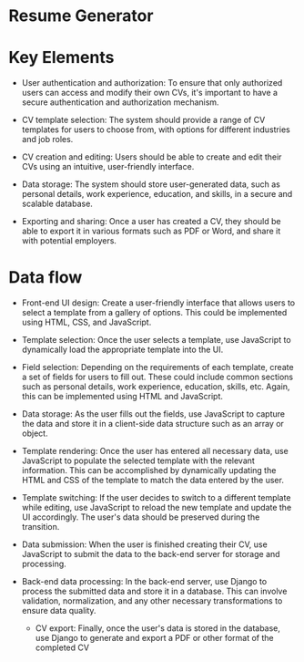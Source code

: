 # Resume Generator

# Key Elements

  * User authentication and authorization: To ensure that only authorized users can access and modify their own CVs, it's important to have a secure authentication and authorization mechanism.

  * CV template selection: The system should provide a range of CV templates for users to choose from, with options for different industries and job roles.

  * CV creation and editing: Users should be able to create and edit their CVs using an intuitive, user-friendly interface.
  * Data storage: The system should store user-generated data, such as personal details, work experience, education, and skills, in a secure and scalable database.
  * Exporting and sharing: Once a user has created a CV, they should be able to export it in various formats such as PDF or Word, and share it with potential employers.
  

# Data flow 
  * Front-end UI design: Create a user-friendly interface that allows users to select a template from a gallery of options. This could be implemented using HTML, CSS, and JavaScript.

  * Template selection: Once the user selects a template, use JavaScript to dynamically load the appropriate template into the UI.

  * Field selection: Depending on the requirements of each template, create a set of fields for users to fill out. These could include common sections such as personal details, work experience, education, skills, etc. Again, this can be implemented using HTML and JavaScript.

  * Data storage: As the user fills out the fields, use JavaScript to capture the data and store it in a client-side data structure such as an array or object.

  * Template rendering: Once the user has entered all necessary data, use JavaScript to populate the selected template with the relevant information. This can be accomplished by dynamically updating the HTML and CSS of the template to match the data entered by the user.

  * Template switching: If the user decides to switch to a different template while editing, use JavaScript to reload the new template and update the UI accordingly. The user's data should be preserved during the transition.

  * Data submission: When the user is finished creating their CV, use JavaScript to submit the data to the back-end server for storage and processing.

  * Back-end data processing: In the back-end server, use Django to process the submitted data and store it in a database. This can involve validation, normalization, and any other necessary transformations to ensure data quality.

    * CV export: Finally, once the user's data is stored in the database, use Django to generate and export a PDF or other format of the completed CV

